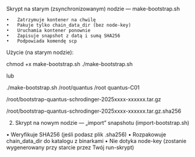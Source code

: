 Skrypt na starym (zsynchronizowanym) nodzie — make-bootstrap.sh

	•	Zatrzymuje kontener na chwilę
	•	Pakuje tylko chain_data_dir (bez node-key)
	•	Uruchamia kontener ponownie
	•	Zapisuje snapshot z datą i sumą SHA256
	•	Podpowiada komendę scp

  Użycie (na starym nodzie):

  chmod +x make-bootstrap.sh
./make-bootstrap.sh

lub

./make-bootstrap.sh /root/quantus /root quantus-C01

/root/bootstrap-quantus-schrodinger-2025xxxx-xxxxxx.tar.gz

/root/bootstrap-quantus-schrodinger-2025xxxx-xxxxxx.tar.gz.sha256


2) Skrypt na nowym nodzie — „import” snapshotu (import-bootstrap.sh)

  •	Weryfikuje SHA256 (jeśli podasz plik .sha256)
	•	Rozpakowuje chain_data_dir do katalogu z binarkami
	•	Nie dotyka node-key (zostanie wygenerowany przy starcie przez Twój run-skrypt)





